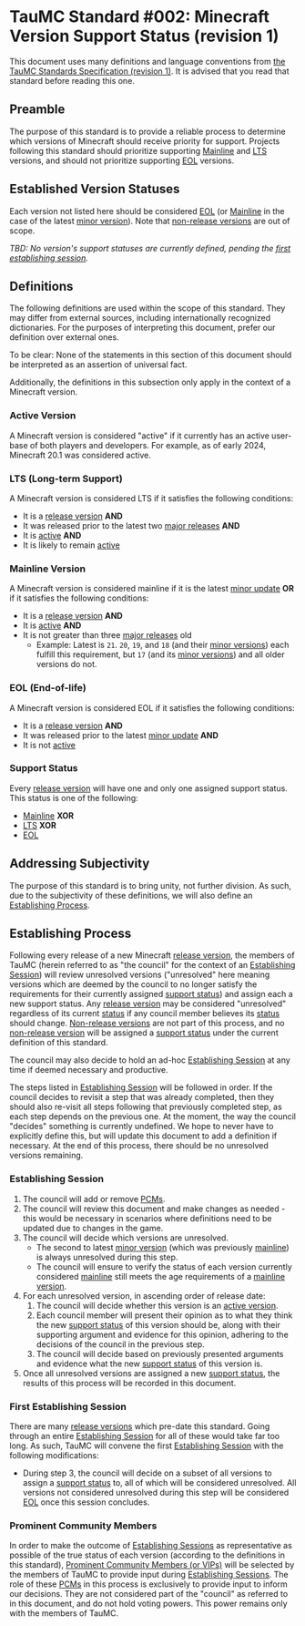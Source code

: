 # TauMC Standard #002: Minecraft Version Support Status (revision 1)

This document uses many definitions and language conventions from [the TauMC Standards Specification (revision 1)](001-taumc_standards_specification-rev1.md). It is advised that you read that standard before reading this one.

## Preamble

The purpose of this standard is to provide a reliable process to determine which versions of Minecraft should receive priority for support. Projects following this standard should prioritize supporting [Mainline](#mainline-version) and [LTS](#lts-long-term-support) versions, and should not prioritize supporting [EOL](#eol-end-of-life) versions.

## Established Version Statuses

Each version not listed here should be considered [EOL](#eol-end-of-life) (or [Mainline](#mainline-version) in the case of the latest [minor version](001-taumc_standards_specification-rev1.md#majorminor-version)). Note that [non-release versions](001-taumc_standards_specification-rev1.md#non-release-version) are out of scope.

*TBD: No version's support statuses are currently defined, pending the [first establishing session](#first-establishing-session).*

## Definitions

The following definitions are used within the scope of this standard. They may differ from external sources, including internationally recognized dictionaries. For the purposes of interpreting this document, prefer our definition over external ones.

To be clear: None of the statements in this section of this document should be interpreted as an assertion of universal fact.

Additionally, the definitions in this subsection only apply in the context of a Minecraft version.

### Active Version

A Minecraft version is considered "active" if it currently has an active user-base of both players and developers. For example, as of early 2024, Minecraft 20.1 was considered active.

### LTS (**L**ong-**t**erm **S**upport)

A Minecraft version is considered LTS if it satisfies the following conditions:

- It is a [release version](001-taumc_standards_specification-rev1.md#release-version) **AND**
- It was released prior to the latest two [major releases](001-taumc_standards_specification-rev1.md#majorminor-version) **AND**
- It is [active](#active-version) **AND**
- It is likely to remain [active](#active-version)

### Mainline Version

A Minecraft version is considered mainline if it is the latest [minor update](001-taumc_standards_specification-rev1.md#majorminor-version) **OR** if it satisfies the following conditions:

- It is a [release version](001-taumc_standards_specification-rev1.md#release-version) **AND**
- It is [active](#active-version) **AND**
- It is not greater than three [major releases](001-taumc_standards_specification-rev1.md#majorminor-version) old
  - Example: Latest is `21`. `20`, `19`, and `18` (and their [minor versions](001-taumc_standards_specification-rev1.md#majorminor-version)) each fulfill this requirement, but `17` (and its [minor versions](001-taumc_standards_specification-rev1.md#majorminor-version)) and all older versions do not.

### EOL (**E**nd-**o**f-**l**ife)

A Minecraft version is considered EOL if it satisfies the following conditions:

- It is a [release version](001-taumc_standards_specification-rev1.md#release-version) **AND**
- It was released prior to the latest [minor update](001-taumc_standards_specification-rev1.md#majorminor-version) **AND**
- It is not [active](#active-version)

### Support Status

Every [release version](001-taumc_standards_specification-rev1.md#release-version) will have one and only one assigned support status. This status is one of the following:

- [Mainline](#mainline-version) **XOR**
- [LTS](#lts-long-term-support) **XOR**
- [EOL](#eol-end-of-life)

## Addressing Subjectivity

The purpose of this standard is to bring unity, not further division. As such, due to the subjectivity of these definitions, we will also define an [Establishing Process](#establishing-process).

## Establishing Process

Following every release of a new Minecraft [release version](001-taumc_standards_specification-rev1.md#release-version), the members of TauMC (herein referred to as "the council" for the context of an [Establishing Session](#establishing-session)) will review unresolved versions ("unresolved" here meaning versions which are deemed by the council to no longer satisfy the requirements for their currently assigned [support status](#support-status)) and assign each a new support status. Any [release version](001-taumc_standards_specification-rev1.md#release-version) may be considered "unresolved" regardless of its current [status](#support-status) if any council member believes its [status](#support-status) should change. [Non-release versions](001-taumc_standards_specification-rev1.md#non-release-version) are not part of this process, and no [non-release version](001-taumc_standards_specification-rev1.md#non-release-version) will be assigned a [support status](#support-status) under the current definition of this standard.

The council may also decide to hold an ad-hoc [Establishing Session](#establishing-session) at any time if deemed necessary and productive.

The steps listed in [Establishing Session](#establishing-session) will be followed in order. If the council decides to revisit a step that was already completed, then they should also re-visit all steps following that previously completed step, as each step depends on the previous one. At the moment, the way the council "decides" something is currently undefined. We hope to never have to explicitly define this, but will update this document to add a definition if necessary. At the end of this process, there should be no unresolved versions remaining.

### Establishing Session

1. The council will add or remove [PCMs](#prominent-community-members).
2. The council will review this document and make changes as needed - this would be necessary in scenarios where definitions need to be updated due to changes in the game.
3. The council will decide which versions are unresolved.
   - The second to latest [minor version](001-taumc_standards_specification-rev1.md#majorminor-version) (which was previously [mainline](#mainline-version)) is always unresolved during this step.
   - The council will ensure to verify the status of each version currently considered [mainline](#mainline-version) still meets the age requirements of a [mainline version](#mainline-version).
4. For each unresolved version, in ascending order of release date:
   1. The council will decide whether this version is an [active version](#active-version).
   2. Each council member will present their opinion as to what they think the new [support status](#support-status) of this version should be, along with their supporting argument and evidence for this opinion, adhering to the decisions of the council in the previous step.
   3. The council will decide based on previously presented arguments and evidence what the new [support status](#support-status) of this version is.
5. Once all unresolved versions are assigned a new [support status](#support-status), the results of this process will be recorded in this document.

### First Establishing Session

There are many [release versions](001-taumc_standards_specification-rev1.md#release-version) which pre-date this standard. Going through an entire [Establishing Session](#establishing-session) for all of these would take far too long. As such, TauMC will convene the first [Establishing Session](#establishing-session) with the following modifications:

- During step 3, the council will decide on a subset of all versions to assign a [support status](#support-status) to, all of which will be considered unresolved. All versions not considered unresolved during this step will be considered [EOL](#eol-end-of-life) once this session concludes.

### Prominent Community Members

In order to make the outcome of [Establishing Sessions](#establishing-session) as representative as possible of the true status of each version (according to the definitions in this standard), [Prominent Community Members (or VIPs)](#prominent-community-members) will be selected by the members of TauMC to provide input during [Establishing Sessions](#establishing-session). The role of these [PCMs](#prominent-community-members) in this process is exclusively to provide input to inform our decisions. They are not considered part of the "council" as referred to in this document, and do not hold voting powers. This power remains only with the members of TauMC.
